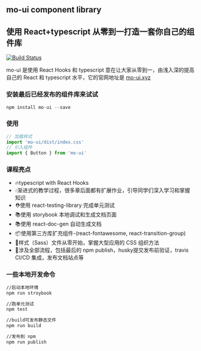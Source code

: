 ## mo-ui component library
## 使用 React+typescript 从零到一打造一套你自己的组件库

[![Build Status](https://travis-ci.com/cjwsohu/mo-ui.svg?token=mHoDqxyxXWX5BSpu8L9y&branch=master)](https://travis-ci.com/cjwsohu/mo-ui)

mo-ui 是使用 React Hooks 和 typescript
意在让大家从零到一，由浅入深的提高自己的 React 和 typescript 水平，它的官网地址是
[mo-ui.xyz](http://mo-ui.xyz)


### 安装最后已经发布的组件库来试试

~~~javascript
npm install mo-ui --save
~~~

### 使用

~~~javascript
// 加载样式
import 'mo-ui/dist/index.css'
// 引入组件
import { Button } from 'mo-ui'
~~~

### 课程亮点

* 🔥typescript with React Hooks
* 💧渐进式的教学过程，很多章后面都有扩展作业，引导同学们深入学习和掌握知识
* ⛑️使用 react-testing-library 完成单元测试
* 📚使用 storybook 本地调试和生成文档页面
* 📚使用 react-doc-gen 自动生成文档
* 📦使用第三方库扩充组件-(react-fontawesome, react-transition-group)
* 🌹样式（Sass）文件从零开始，掌握大型应用的 CSS 组织方法
* 🎉涉及全部流程，包括最后的 npm publish，husky提交发布前验证，travis CI/CD 集成，发布文档站点等

### 一些本地开发命令

~~~bash
//启动本地环境
npm run stroybook

//跑单元测试
npm test

//build可发布静态文件
npm run build

//发布到 npm
npm run publish
~~~